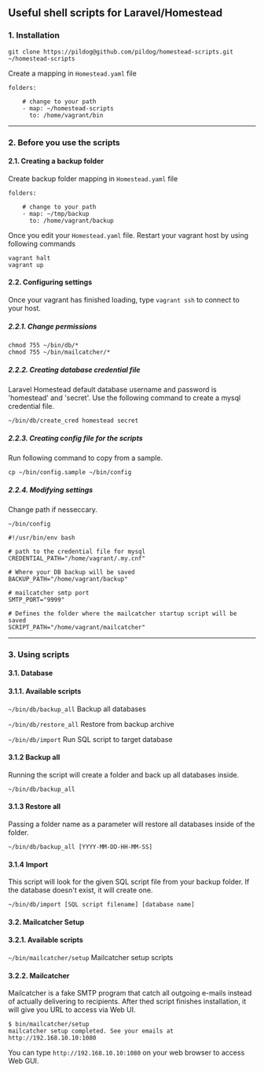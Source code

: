 ## Useful shell scripts for Laravel/Homestead


### 1. Installation

~~~
git clone https://pildog@github.com/pildog/homestead-scripts.git ~/homestead-scripts
~~~

Create a mapping in `Homestead.yaml` file

~~~
folders:
	
	# change to your path
	- map: ~/homestead-scripts
      to: /home/vagrant/bin
~~~

---

### 2. Before you use the scripts

#### 2.1. Creating a backup folder

Create backup folder mapping in `Homestead.yaml` file

~~~
folders:
	
	# change to your path
	- map: ~/tmp/backup
      to: /home/vagrant/backup
~~~

Once you edit your `Homestead.yaml` file. Restart your vagrant host by using following commands

~~~
vagrant halt
vagrant up
~~~

#### 2.2. Configuring settings

Once your vagrant has finished loading, type `vagrant ssh` to connect to your host.

##### 2.2.1. Change permissions

~~~
chmod 755 ~/bin/db/*
chmod 755 ~/bin/mailcatcher/*
~~~

##### 2.2.2. Creating database credential file

Laravel Homestead default database username and password is 'homestead' and 'secret'. Use the following command to create a mysql credential file.

~~~
~/bin/db/create_cred homestead secret
~~~

##### 2.2.3. Creating config file for the scripts

Run following command to copy from a sample.

~~~
cp ~/bin/config.sample ~/bin/config
~~~

##### 2.2.4. Modifying settings

Change path if nesseccary.

`~/bin/config`

~~~
#!/usr/bin/env bash

# path to the credential file for mysql
CREDENTIAL_PATH="/home/vagrant/.my.cnf"

# Where your DB backup will be saved
BACKUP_PATH="/home/vagrant/backup"

# mailcatcher smtp port
SMTP_PORT="9999"

# Defines the folder where the mailcatcher startup script will be saved
SCRIPT_PATH="/home/vagrant/mailcatcher"
~~~

---
### 3. Using scripts

#### 3.1. Database

#### 3.1.1. Available scripts

`~/bin/db/backup_all` Backup all databases

`~/bin/db/restore_all` Restore from backup archive

`~/bin/db/import` Run SQL script to target database

#### 3.1.2 Backup all

Running the script will create a folder and back up all databases inside. 

~~~
~/bin/db/backup_all
~~~

#### 3.1.3 Restore all

Passing a folder name as a parameter will restore all databases inside of the folder.

~~~
~/bin/db/backup_all [YYYY-MM-DD-HH-MM-SS]
~~~


#### 3.1.4 Import

This script will look for the given SQL script file from your backup folder. If the database doesn't exist, it will create one.

~~~
~/bin/db/import [SQL script filename] [database name]
~~~

#### 3.2. Mailcatcher Setup

#### 3.2.1. Available scripts

`~/bin/mailcatcher/setup` Mailcatcher setup scripts

#### 3.2.2. Mailcatcher

Mailcatcher is a fake SMTP program that catch all outgoing e-mails instead of actually delivering to recipients. After thed script finishes installation, it will give you URL to access via Web UI.

~~~
$ bin/mailcatcher/setup
mailcatcher setup completed. See your emails at http://192.168.10.10:1080
~~~

You can type `http://192.168.10.10:1080` on your web browser to access Web GUI.